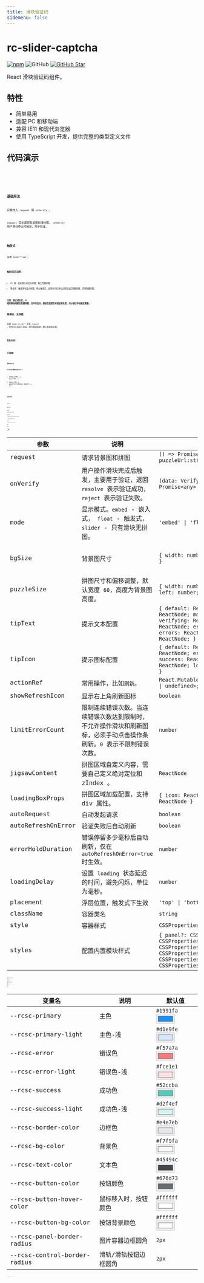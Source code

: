 ```yaml
---
title: 滑块验证码
sidemenu: false
---
```


# rc-slider-captcha

[![npm][npm]][npm-url] ![GitHub](https://img.shields.io/github/license/caijf/rc-slider-captcha.svg) [![GitHub Star][github-star]][github-url]

React 滑块验证码组件。

## 特性

- 简单易用
- 适配 PC 和移动端
- 兼容 IE11 和现代浏览器
- 使用 TypeScript 开发，提供完整的类型定义文件

## 代码演示

<code src='./demos/dev-icon.tsx' />
<code src='./demos/dev-button.tsx' />
<code src='./demos/dev-control-bar.tsx' />
<code src='./demos/dev-jigsaw.tsx' />

### 基础用法

只需传入 `request` 和 `onVerify` 。

`request` 异步返回背景图和滑块图。 `onVerify` 用户滑动停止时触发，用于验证。

<code src='./demos/basic.tsx' />

### 触发式

设置 `mode="float"`。

<code src='./demos/float.tsx' />

**触发式交互说明：**

- PC 端：鼠标移入时显示拼图，移出隐藏拼图。
- 移动端：触摸滑块显示拼图，停止触摸后，如果有向右滑动过则验证后隐藏拼图，否则隐藏拼图。

**注意，验证成功后，PC 端和移动端都会隐藏拼图，且不再显示。假如后面提交时验证码失效，可以通过手动触发刷新。**

### 纯滑块，无拼图

设置 `mode="slider"` 无需 `request` 。你也可以自定义宽度、结合移动轨迹，做人机校验识别。

<code src='./demos/slider.tsx' />

#### 宽度自适应

<code src='./demos/slider-full-width.tsx' />

### 手动刷新

<code src='./demos/actionRef.tsx' />

### 自定义尺寸

**什么情况下需要自定义尺寸？**

1. 背景图`宽度`不等于 `320` 或`高度`不等于 `160`
2. 拼图`宽度`不等于 `60` 或高度不等于背景图高度，需要调整 `left` 、 `top`

<code src='./demos/size.tsx' />
<code src='./demos/size2.tsx' />

### 自定义样式

<code src='./demos/custom-style.tsx' />
<code src='./demos/custom-styles.tsx' />

暗色主题

<code src='./demos/custom-dark.tsx' background="#000" />

### 自定义文本

<code src='./demos/custom-intl.tsx' />

### 请求失败

当图片接口请求失败时，友好显示。

<code src='./demos/request-failed.tsx' />

### 验证失败处理

一、验证失败不自动刷新，需要手动点击刷新图标 或 手动调用刷新方法

<code src='./demos/error.tsx' />

二、连续验证失败超过限制次数，需要手动点击刷新

<code src='./demos/errors.tsx' />

### 验证成功提示

自定义拼图内容，验证成功后显示“多少秒完成，打败了多少用户”。

<code src='./demos/custom-content.tsx' />

### 结合弹窗

<code src='./demos/modal.tsx' />

### 客户端生成拼图

> [拼图生成器](https://caijf.github.io/create-puzzle/index.html#/generator)

<code src='./demos/create-puzzle.tsx' />

## API

### SliderCaptcha

| 参数 | 说明 | 类型 | 默认值 |
| --- | --- | --- | --- |
| request | 请求背景图和拼图 | `() => Promise<{ bgUrl:string; puzzleUrl:string;}>` | - |
| onVerify | 用户操作滑块完成后触发，主要用于验证，返回 `resolve` 表示验证成功，`reject` 表示验证失败。 | `(data: VerifyParam) => Promise<any>` | - |
| mode | 显示模式。`embed` - 嵌入式， `float` - 触发式， `slider` - 只有滑块无拼图。 | `'embed' \| 'float' \| 'slider'` | `'embed'` |
| bgSize | 背景图尺寸 | `{ width: number; height: number; }` | `{ width: 320, height: 160 }` |
| puzzleSize | 拼图尺寸和偏移调整，默认宽度 `60`，高度为背景图高度。 | `{ width: number; height: number; left: number; top: number; }` | `{ width: 60 }` |
| tipText | 提示文本配置 | `{ default: ReactNode; loading: ReactNode; moving: ReactNode; verifying: ReactNode; success: ReactNode; error: ReactNode; errors: ReactNode; loadFailed: ReactNode; }` | - |
| tipIcon | 提示图标配置 | `{ default: ReactNode; loading: ReactNode; error: ReactNode; success: ReactNode; refresh: ReactNode; loadFailed: ReactNode; }` | - |
| actionRef | 常用操作，比如`刷新`。 | `React.MutableRefObject<ActionType \| undefined>;` | - |
| showRefreshIcon | 显示右上角刷新图标 | `boolean` | `true` |
| limitErrorCount | 限制连续错误次数。当连续错误次数达到限制时，不允许操作滑块和刷新图标，必须手动点击操作条刷新。`0` 表示不限制错误次数。 | `number` | `0` |
| jigsawContent | 拼图区域自定义内容，需要自己定义绝对定位和 zIndex 。 | `ReactNode` | - |
| loadingBoxProps | 拼图区域加载配置，支持 div 属性。 | `{ icon: ReactNode; text: ReactNode }` | - |
| autoRequest | 自动发起请求 | `boolean` | `true` |
| autoRefreshOnError | 验证失败后自动刷新 | `boolean` | `true` |
| errorHoldDuration | 错误停留多少毫秒后自动刷新，仅在 `autoRefreshOnError=true` 时生效。 | `number` | `500` |
| loadingDelay | 设置 `loading` 状态延迟的时间，避免闪烁，单位为毫秒。 | `number` | `0` |
| placement | 浮层位置，触发式下生效 | `'top' \| 'bottom'` | `'top'` |
| className | 容器类名 | `string` | - |
| style | 容器样式 | `CSSProperties` | - |
| styles | 配置内置模块样式 | `{ panel?: CSSProperties; jigsaw?: CSSProperties; bgImg?: CSSProperties; puzzleImg?: CSSProperties; control?: CSSProperties; indicator?: CSSProperties; }` | - |

> 连续错误次数说明：当用户操作滑块验证成功后，将重置连续错误次数为 0 。当用户点击限制错误次数操作条刷新时也将错误次数重置为 0 。

### VerifyParam

```typescript
type VerifyParam = {
  x: number; // 拼图 x 轴移动值（拼图和滑块按钮可移动距离不一样，这里的移动距离是计算后的拼图移动距离。）
  y: number; // y 轴移动值（按下鼠标到释放鼠标 y 轴的差值）
  sliderOffsetX: number; // 滑块 x 轴偏移值（暂时没有什么场景会用到）
  duration: number; // 操作持续时长
  trail: [number, number][]; // 移动轨迹
  targetType: 'puzzle' | 'button'; // 操作dom目标 puzzle-拼图 button-滑块按钮
  errorCount: number; // 连续错误次数
};
```

如果对安全比较重视的，可以通过 `y` `duration` `trail` 等结合算法判断是否人为操作，防止一些非人为操作破解滑块验证码。

大部分情况下，只需要将 `x` 传给后端即可（如果背景图和滑块有比例缩放，可能需要自己计算 x 乘以缩放比例）。

### actionRef

提供给外部的操作，便于一些特殊场景自定义。

```typescript
export type ActionType = {
  refresh: (resetErrorCount?: boolean) => void; // 主动刷新。true 表示重置连续错误次数为 0 ， false 表示不重置。默认为 false 。
  status: Status; // 每次获取返回当前的状态，注意它不是引用值，而是一个静态值。部分场景下配合自定义刷新操作使用。
};

export enum Status {
  Default = 1, // 默认
  Loading, // 加载中
  Moving, // 移动中
  Verify, // 验证中
  Success, // 验证成功
  Error, // 验证失败
  LoadFailed // 加载失败
}
```

### CSS 变量

| 变量名 | 说明 | 默认值 |
| --- | --- | --- |
| --rcsc-primary | 主色 | `#1991fa` <input type='color' value='#1991fa' disabled /> |
| --rcsc-primary-light | 主色-浅 | `#d1e9fe` <input type='color' value='#d1e9fe' disabled /> |
| --rcsc-error | 错误色 | `#f57a7a` <input type='color' value='#f57a7a' disabled /> |
| --rcsc-error-light | 错误色-浅 | `#fce1e1` <input type='color' value='#fce1e1' disabled /> |
| --rcsc-success | 成功色 | `#52ccba` <input type='color' value='#52ccba' disabled /> |
| --rcsc-success-light | 成功色-浅 | `#d2f4ef` <input type='color' value='#d2f4ef' disabled /> |
| --rcsc-border-color | 边框色 | `#e4e7eb` <input type='color' value='#e4e7eb' disabled /> |
| --rcsc-bg-color | 背景色 | `#f7f9fa` <input type='color' value='#f7f9fa' disabled /> |
| --rcsc-text-color | 文本色 | `#45494c` <input type='color' value='#45494c' disabled /> |
| --rcsc-button-color | 按钮颜色 | `#676d73` <input type='color' value='#676d73' disabled /> |
| --rcsc-button-hover-color | 鼠标移入时，按钮颜色 | `#ffffff` <input type='color' value='#ffffff' disabled /> |
| --rcsc-button-bg-color | 按钮背景颜色 | `#ffffff` <input type='color' value='#ffffff' disabled /> |
| --rcsc-panel-border-radius | 图片容器边框圆角 | `2px` |
| --rcsc-control-border-radius | 滑轨\/滑轨按钮边框圆角 | `2px` |

> \* 注意 IE11 不支持 css 变量，如果你的项目需要兼容 IE11，尽量不使用 css 变量改变样式。

[npm]: https://img.shields.io/npm/v/rc-slider-captcha.svg
[npm-url]: https://npmjs.com/package/rc-slider-captcha
[github-star]: https://img.shields.io/github/stars/caijf/rc-slider-captcha?style=social
[github-url]: https://github.com/caijf/rc-slider-captcha
